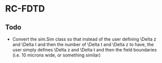 RC-FDTD
=======

Todo
----
* Convert the sim.Sim class so that instead of the user defining \Delta z and \Delta t and then the number of \Delta t and \Delta z to have, the user simply defines \Delta z and \Delta t and then the field boundaries (i.e. 10 microns wide, or something similar)